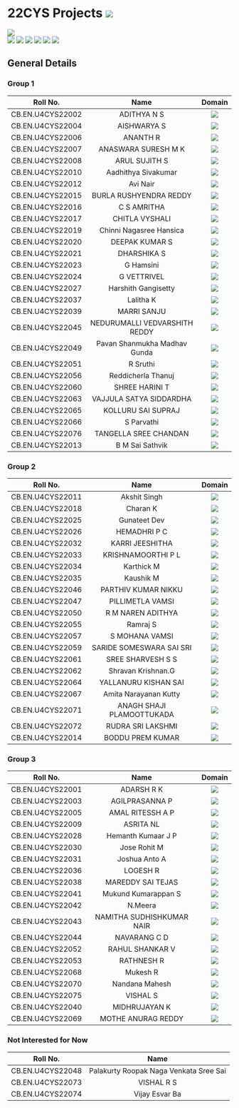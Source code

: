 # 22CYS Projects ![](https://img.shields.io/badge/-Live-green)

![](https://img.shields.io/badge/UG-22CYS-purple) <br/> 
![](https://img.shields.io/badge/Focus-Cyber_Awareness-blue) ![](https://img.shields.io/badge/Focus-Cyber_Psychology-blue) ![](https://img.shields.io/badge/Focus-Cyber_Law-blue) ![](https://img.shields.io/badge/Focus-Forensics-blue) ![](https://img.shields.io/badge/Focus-OSINT-blue) ![](https://img.shields.io/badge/Focus-Blockchain_Technology-blue)

## General Details 

### Group 1

| Roll No. | Name | Domain |
|:--------:|:----:|:------:|
| CB.EN.U4CYS22002 | ADITHYA N S | ![](https://img.shields.io/badge/-Blockchain-darkblue) |
| CB.EN.U4CYS22004 | AISHWARYA S |  ![](https://img.shields.io/badge/-Blockchain-darkblue) |
| CB.EN.U4CYS22006 | ANANTH R | ![](https://img.shields.io/badge/-Cyber_Psychology-darkgreen) |
| CB.EN.U4CYS22007 | ANASWARA SURESH M K | ![](https://img.shields.io/badge/-Blockchain-darkblue) |
| CB.EN.U4CYS22008 | ARUL SUJITH S | ![](https://img.shields.io/badge/-Blockchain-darkblue) |
| CB.EN.U4CYS22010 | Aadhithya Sivakumar | ![](https://img.shields.io/badge/-OSINT-purple) |
| CB.EN.U4CYS22012 | Avi Nair | ![](https://img.shields.io/badge/-Forensics-purple) |
| CB.EN.U4CYS22015 | BURLA RUSHYENDRA REDDY | ![](https://img.shields.io/badge/-OSINT-purple)  |
| CB.EN.U4CYS22016 | C S AMRITHA | ![](https://img.shields.io/badge/-Blockchain-darkblue) |
| CB.EN.U4CYS22017 | CHITLA VYSHALI | ![](https://img.shields.io/badge/-Blockchain-darkblue) |
| CB.EN.U4CYS22019 | Chinni Nagasree Hansica| ![](https://img.shields.io/badge/-Blockchain-darkblue) |
| CB.EN.U4CYS22020 | DEEPAK KUMAR S | ![](https://img.shields.io/badge/-Blockchain-darkblue) |
| CB.EN.U4CYS22021 | DHARSHIKA S | ![](https://img.shields.io/badge/-Forensics-purple) |
| CB.EN.U4CYS22023 | G Hamsini | ![](https://img.shields.io/badge/-OSINT-purple)  |
| CB.EN.U4CYS22024 | G VETTRIVEL | ![](https://img.shields.io/badge/-Quantum-blue) |
| CB.EN.U4CYS22027 | Harshith Gangisetty | ![](https://img.shields.io/badge/-Cyber_Psychology-darkgreen) |
| CB.EN.U4CYS22037 | Lalitha K | ![](https://img.shields.io/badge/-Blockchain-darkblue) |
| CB.EN.U4CYS22039 | MARRI SANJU | ![](https://img.shields.io/badge/-Forensics-purple) |
| CB.EN.U4CYS22045 | NEDURUMALLI VEDVARSHITH REDDY | ![](https://img.shields.io/badge/-Blockchain-darkblue) |
| CB.EN.U4CYS22049 | Pavan Shanmukha Madhav Gunda | ![](https://img.shields.io/badge/-OSINT-purple)  |
| CB.EN.U4CYS22051 | R Sruthi | ![](https://img.shields.io/badge/-Blockchain-darkblue) |
| CB.EN.U4CYS22056 | Reddicherla Thanuj | ![](https://img.shields.io/badge/-Forensics-purple) |
| CB.EN.U4CYS22060 | SHREE HARINI T | ![](https://img.shields.io/badge/-Blockchain-darkblue) |
| CB.EN.U4CYS22063 | VAJJULA SATYA SIDDARDHA | ![](https://img.shields.io/badge/-OSINT-purple) |
| CB.EN.U4CYS22065 | KOLLURU SAI SUPRAJ | ![](https://img.shields.io/badge/-OSINT-purple)  |
| CB.EN.U4CYS22066 | S Parvathi | ![](https://img.shields.io/badge/-Law-black) |
| CB.EN.U4CYS22076 | TANGELLA SREE CHANDAN | ![](https://img.shields.io/badge/-OSINT-purple) |
| CB.EN.U4CYS22013 | B M Sai Sathvik | ![](https://img.shields.io/badge/-OSINT-purple) |

### Group 2

| Roll No. | Name | Domain |
|:--------:|:----:|:------:|
| CB.EN.U4CYS22011 | Akshit Singh | ![](https://img.shields.io/badge/-ML-silver) |
| CB.EN.U4CYS22018 | Charan K | ![](https://img.shields.io/badge/-Forensics-purple) |
| CB.EN.U4CYS22025 | Gunateet Dev | ![](https://img.shields.io/badge/-OSINT-purple) |
| CB.EN.U4CYS22026 | HEMADHRI P C | ![](https://img.shields.io/badge/-OSINT-purple) |
| CB.EN.U4CYS22032 | KARRI JEESHITHA | ![](https://img.shields.io/badge/-Blockchain-darkblue) |
| CB.EN.U4CYS22033 | KRISHNAMOORTHI P L | ![](https://img.shields.io/badge/-Blockchain-darkblue)  |
| CB.EN.U4CYS22034 | Karthick M | ![](https://img.shields.io/badge/-Forensics-purple) |
| CB.EN.U4CYS22035 | Kaushik M | ![](https://img.shields.io/badge/-Blockchain-darkblue) |
| CB.EN.U4CYS22046 | PARTHIV KUMAR NIKKU | ![](https://img.shields.io/badge/-OSINT-purple) |
| CB.EN.U4CYS22047 | PILLIMETLA VAMSI | ![](https://img.shields.io/badge/-OSINT-purple)  |
| CB.EN.U4CYS22050 | R M NAREN ADITHYA | ![](https://img.shields.io/badge/-Law-black) |
| CB.EN.U4CYS22055 | Ramraj S | ![](https://img.shields.io/badge/-OSINT-purple) |
| CB.EN.U4CYS22057 | S MOHANA VAMSI |  ![](https://img.shields.io/badge/-Forensics-purple) |
| CB.EN.U4CYS22059 | SARIDE SOMESWARA SAI SRI | ![](https://img.shields.io/badge/-Forensics-purple) |
| CB.EN.U4CYS22061 | SREE SHARVESH S S | ![](https://img.shields.io/badge/-Forensics-purple) |
| CB.EN.U4CYS22062 | Shravan Krishnan.G | ![](https://img.shields.io/badge/-Forensics-purple) |
| CB.EN.U4CYS22064 | YALLANURU KISHAN SAI | ![](https://img.shields.io/badge/-OSINT-purple)  |
| CB.EN.U4CYS22067 | Amita Narayanan Kutty | ![](https://img.shields.io/badge/-Cyber_Psychology-darkgreen) |
| CB.EN.U4CYS22071 | ANAGH SHAJI PLAMOOTTUKADA | ![](https://img.shields.io/badge/-Cyber_Psychology-darkgreen) |
| CB.EN.U4CYS22072 | RUDRA SRI LAKSHMI | ![](https://img.shields.io/badge/-Blockchain-darkblue) |
| CB.EN.U4CYS22014 | BODDU PREM KUMAR | ![](https://img.shields.io/badge/-TBD-darkblue) |

### Group 3

| Roll No. | Name | Domain |
|:--------:|:----:|:------:|
| CB.EN.U4CYS22001 | ADARSH R K | ![](https://img.shields.io/badge/-Forensics-purple) |
| CB.EN.U4CYS22003 | AGILPRASANNA P | ![](https://img.shields.io/badge/-Blockchain-darkblue) |
| CB.EN.U4CYS22005 | AMAL RITESSH A P | ![](https://img.shields.io/badge/-OSINT-purple) |
| CB.EN.U4CYS22009 | ASRITA NL |![](https://img.shields.io/badge/-Forensics-purple) |
| CB.EN.U4CYS22028 | Hemanth Kumaar J P | ![](https://img.shields.io/badge/-Blockchain-darkblue) |
| CB.EN.U4CYS22030 | Jose Rohit M | ![](https://img.shields.io/badge/-Blockchain-darkblue) |
| CB.EN.U4CYS22031 | Joshua Anto A | ![](https://img.shields.io/badge/-Blockchain-darkblue) |
| CB.EN.U4CYS22036 | LOGESH R | ![](https://img.shields.io/badge/-Forensics-purple) |
| CB.EN.U4CYS22038 | MAREDDY SAI TEJAS | ![](https://img.shields.io/badge/-Law-black) |
| CB.EN.U4CYS22041 | Mukund Kumarappan S | ![](https://img.shields.io/badge/-Forensics-purple) |
| CB.EN.U4CYS22042 | N.Meera | ![](https://img.shields.io/badge/-Forensics-purple) |
| CB.EN.U4CYS22043 | NAMITHA SUDHISHKUMAR NAIR | ![](https://img.shields.io/badge/-Forensics-purple) |
| CB.EN.U4CYS22044 | NAVARANG C D | ![](https://img.shields.io/badge/-Forensics-purple) |
| CB.EN.U4CYS22052 | RAHUL SHANKAR V | ![](https://img.shields.io/badge/-Game_Development-brown) |
| CB.EN.U4CYS22053 | RATHNESH R |  ![](https://img.shields.io/badge/-Cyber_Psychology-darkgreen) |
| CB.EN.U4CYS22068 | Mukesh R | ![](https://img.shields.io/badge/-OSINT-purple) |
| CB.EN.U4CYS22070 | Nandana Mahesh | ![](https://img.shields.io/badge/-Forensics-purple) |
| CB.EN.U4CYS22075 | VISHAL S | ![](https://img.shields.io/badge/-OSINT-purple) |
| CB.EN.U4CYS22040 | MIDHRUJAYAN K | ![](https://img.shields.io/badge/-Law-black) |
| CB.EN.U4CYS22069 | MOTHE ANURAG REDDY | ![](https://img.shields.io/badge/-Blockchain-darkblue) |

### Not Interested for Now

| Roll No. | Name |
|:--------:|:----:|
| CB.EN.U4CYS22048 | Palakurty Roopak Naga Venkata Sree Sai |
| CB.EN.U4CYS22073 | VISHAL R S | 
| CB.EN.U4CYS22074 | Vijay Esvar Ba |

